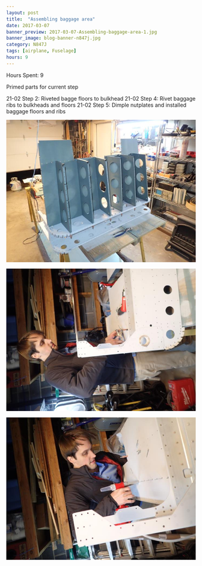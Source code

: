 ```yaml
---
layout: post
title:  "Assembling baggage area"
date: 2017-03-07
banner_preview: 2017-03-07-Assembling-baggage-area-1.jpg
banner_image: blog-banner-n847j.jpg
category: N847J
tags: [airplane, Fuselage]
hours: 9
---
```



Hours Spent: 9

Primed parts for current step

21-02 Step 2:  Riveted bagge floors to bulkhead
21-02 Step 4: Rivet baggage ribs to bulkheads and floors
21-02 Step 5: Dimple nutplates and installed baggage floors and ribs

![](/assets/images/2017-03-07-Assembling-baggage-area-1.jpg)

![](/assets/images/2017-03-07-Assembling-baggage-area-2.jpg)

![](/assets/images/2017-03-07-Assembling-baggage-area-3.jpg)

